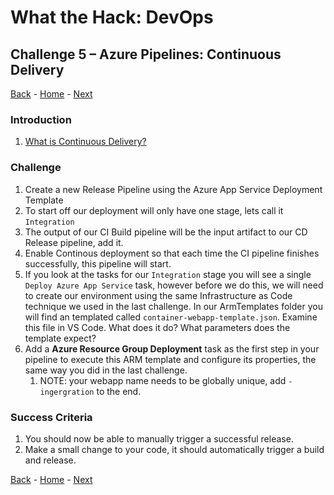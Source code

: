 # What the Hack: DevOps 

## Challenge 5 – Azure Pipelines: Continuous Delivery
[Back](challenge04.md) - [Home](../../readme.md) - [Next](challenge06.md)

### Introduction

1. [What is Continuous Delivery?](https://docs.microsoft.com/en-us/azure/devops/learn/what-is-continuous-delivery)

### Challenge

1. Create a new Release Pipeline using the Azure App Service Deployment Template
2. To start off our deployment will only have one stage, lets call it `Integration`
3. The output of our CI Build pipeline will be the input artifact to our CD Release pipeline, add it. 
4. Enable Continous deployment so that each time the CI pipeline finishes successfully, this pipeline will start. 
5. If you look at the tasks for our `Integration` stage you will see a single `Deploy Azure App Service` task, however before we do this, we will need to create our environment using the same Infrastructure as Code technique we used in the last challenge. In our ArmTemplates folder you will find an templated called `container-webapp-template.json`. Examine this file in VS Code. What does it do? What parameters does the template expect?
6. Add a **Azure Resource Group Deployment** task as the first step in your pipeline to execute this ARM template and configure its properties, the same way you did in the last challenge.
   1. NOTE: your webapp name needs to be globally unique, add `-ingergration` to the end.



### Success Criteria

1. You should now be able to manually trigger a successful release.
2. Make a small change to your code, it should automatically trigger a build and release.
   
[Back](challenge04.md) - [Home](../../readme.md) - [Next](challenge06.md)
